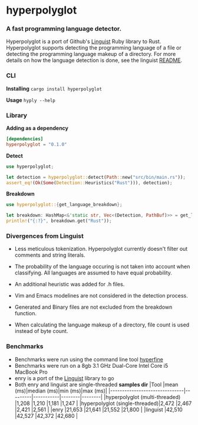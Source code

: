 # hyperpolyglot
### A fast programming language detector.
Hyperpolyglot is a port of Github's [Linguist](https://github.com/github/linguist) Ruby library to Rust. Hyperpolyglot supports detecting the programming language of a file or detecting the programming language makeup of a directory. For more details on how the language detection is done, see the linguist [README](https://github.com/github/linguist/blob/master/README.md).

### CLI
**Installing**
`cargo install hyperpolyglot`

**Usage**
`hyply --help`

### Library
**Adding as a dependency**
```TOML
[dependencies]
hyperpolyglot = "0.1.0"
```

**Detect**
```Rust
use hyperpolyglot;

let detection = hyperpolyglot::detect(Path::new("src/bin/main.rs"));
assert_eq!(Ok(Some(Detection::Heuristics("Rust"))), detection);
```

**Breakdown**
```Rust
use hyperpolyglot::{get_language_breakdown};

let breakdown: HashMap<&'static str, Vec<(Detection, PathBuf)>> = get_language_breakdown("src/");
println!("{:?}", breakdown.get("Rust"));
```

### Divergences from Linguist
* Less meticulous tokenization. Hyperpolyglot currently doesn't filter out comments and string literals.

* The probability of the language occuring is not taken into account when classifying. All languages are assumed to have equal probability.

* An additional heuristic was added for .h files.

* Vim and Emacs modelines are not considered in the detection process.

* Generated and Binary files are not excluded from the breakdown function.

* When calculating the language makeup of a directory, file count is used instead of byte count.

### Benchmarks
* Benchmarks were run using the command line tool [hyperfine](https://github.com/sharkdp/hyperfine)
* Benchmarks were run on a 8gb 3.1 GHz Dual-Core Intel Core i5 MacBook Pro
* enry is a port of the [Linguist](https://github.com/github/linguist) library to go
* Both enry and linguist are single-threaded
**samples dir**
|Tool                           |mean (ms)|median (ms)|min (ms)|max (ms)|
|-------------------------------|---------|-----------|--------|--------|
|hyperpolyglot (multi-threaded) |1,208    |1,210      |1,181   |1,247   |
|hyperpolyglot (single-threaded)|2,472    |2,467      |2,421   |2,561   |
|enry                           |21,653   |21,641     |21,552  |21,800  |
|linguist                       |42,510   |42,527     |42,372  |42,680  |
